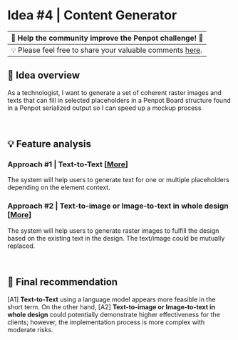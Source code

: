 # Idea #4 | Content Generator

| 🚀 Help the community improve the Penpot challenge! 🚀    | 
|---------------------------------------------------------------|
| 💡 Please feel free to share your valuable comments [here](https://github.com/penpot/Penpot-C4_Content-Generator/issues/1#issue-1780336332).|


## 🔎 Idea overview

As a technologist, I want to generate a set of coherent raster images and texts that can fill in selected placeholders in a Penpot Board structure found in a Penpot serialized output so I can speed up a mockup process

<br>

## 💡 Feature analysis
### Approach #1 | Text-to-Text [[More](Approach\%231-Text-to-Text/)]

The system will help users to generate text for one or multiple placeholders depending on the element context. 

### Approach #2 | Text-to-image or Image-to-text in whole design [[More](Approach\%232-Text-to-image_or_Image-to-text_in_whole_design/)]
    
The system will help users to generate raster images to fulfill the design based on the existing text in the design. The text/image could be mutually replaced.

<br>

## 🏁 Final recommendation

[A1] **Text-to-Text** using a language model appears more feasible in the short term. On the other hand, [A2] **Text-to-image or Image-to-text in whole design** could potentially demonstrate higher effectiveness for the clients; however, the implementation process is more complex with moderate risks.
